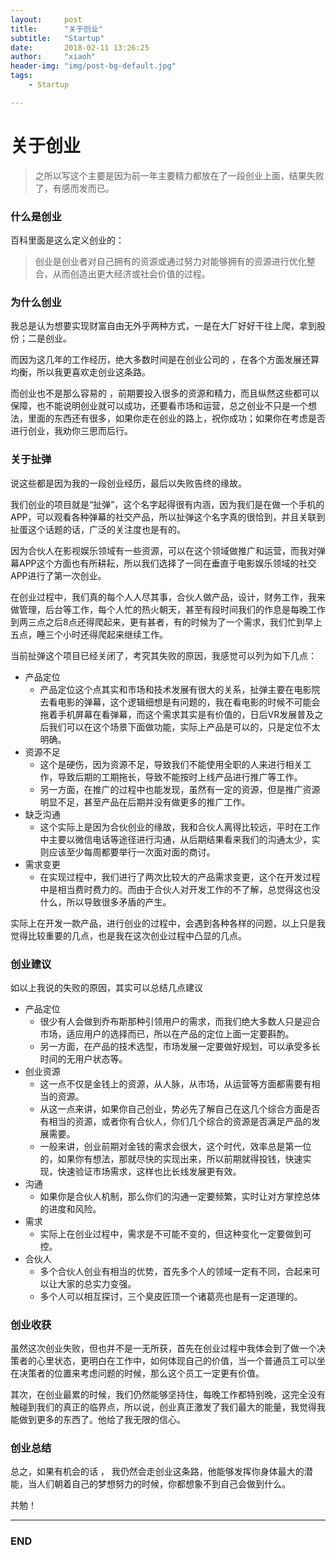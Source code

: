 ```yaml
---
layout:     post
title:      "关于创业"
subtitle:   "Startup"
date:       2018-02-11 13:26:25
author:     "xiaoh"
header-img: "img/post-bg-default.jpg"
tags:
    - Startup

---
```


# 关于创业

> 之所以写这个主要是因为前一年主要精力都放在了一段创业上面，结果失败了，有感而发而已。

### 什么是创业

百科里面是这么定义创业的：

> 创业是创业者对自己拥有的资源或通过努力对能够拥有的资源进行优化整合，从而创造出更大经济或社会价值的过程。

### 为什么创业

我总是认为想要实现财富自由无外乎两种方式，一是在大厂好好干往上爬，拿到股份；二是创业。

而因为这几年的工作经历，绝大多数时间是在创业公司的 ，在各个方面发展还算均衡，所以我更喜欢走创业这条路。

而创业也不是那么容易的 ，前期要投入很多的资源和精力，而且纵然这些都可以保障，也不能说明创业就可以成功，还要看市场和运营，总之创业不只是一个想法，里面的东西还有很多，如果你走在创业的路上，祝你成功；如果你在考虑是否进行创业，我劝你三思而后行。

### 关于扯弹

说这些都是因为我的一段创业经历，最后以失败告终的缘故。

我们创业的项目就是“扯弹”，这个名字起得很有内涵，因为我们是在做一个手机的APP，可以观看各种弹幕的社交产品，所以扯弹这个名字真的很恰到，并且关联到扯蛋这个话题的话，广泛的关注度也是有的。

因为合伙人在影视娱乐领域有一些资源，可以在这个领域做推广和运营，而我对弹幕APP这个方面也有所耕耘，所以我们选择了一同在垂直于电影娱乐领域的社交APP进行了第一次创业。

在创业过程中，我们真的每个人人尽其事，合伙人做产品，设计，财务工作，我来做管理，后台等工作，每个人忙的热火朝天，甚至有段时间我们的作息是每晚工作到两三点之后8点还得爬起来，更有甚者，有的时候为了一个需求，我们忙到早上五点，睡三个小时还得爬起来继续工作。

当前扯弹这个项目已经关闭了，考究其失败的原因，我感觉可以列为如下几点：

+ 产品定位
    + 产品定位这个点其实和市场和技术发展有很大的关系，扯弹主要在电影院去看电影的弹幕，这个逻辑细想是有问题的，我在看电影的时候不可能会拖着手机屏幕在看弹幕，而这个需求其实是有价值的，日后VR发展普及之后我们可以在这个场景下面做功能，实际上产品是可以的，只是定位不太明确。
+ 资源不足
    + 这个是硬伤，因为资源不足，导致我们不能使用全职的人来进行相关工作，导致后期的工期拖长，导致不能按时上线产品进行推广等工作。
    + 另一方面，在推广的过程中也能发现，虽然有一定的资源，但是推广资源明显不足，甚至产品在后期并没有做更多的推广工作。
+ 缺乏沟通
    + 这个实际上是因为合伙创业的缘故，我和合伙人离得比较远，平时在工作中主要以微信电话等途径进行沟通，从后期结果看来我们的沟通太少，实则应该至少每周都要举行一次面对面的商讨。
+ 需求变更
    + 在实现过程中，我们进行了两次比较大的产品需求变更，这个在开发过程中是相当费时费力的。而由于合伙人对开发工作的不了解，总觉得这也没什么，所以导致很多矛盾的产生。

实际上在开发一款产品，进行创业的过程中，会遇到各种各样的问题，以上只是我觉得比较重要的几点，也是我在这次创业过程中凸显的几点。

### 创业建议

如以上我说的失败的原因，其实可以总结几点建议

+ 产品定位
    + 很少有人会做到乔布斯那种引领用户的需求，而我们绝大多数人只是迎合市场，适应用户的选择而已，所以在产品的定位上面一定要斟酌。
    + 另一方面，在产品的技术选型，市场发展一定要做好规划，可以承受多长时间的无用户状态等。
+ 创业资源
    + 这一点不仅是金钱上的资源，从人脉，从市场，从运营等方面都需要有相当的资源。
    + 从这一点来讲，如果你自己创业，势必先了解自己在这几个综合方面是否有相当的资源，或者你有合伙人，你们几个综合的资源是否满足产品的发展需要。
    + 一般来讲，创业前期对金钱的需求会很大，这个时代，效率总是第一位的，如果你有想法，那就尽快的实现出来，所以前期就得投钱，快速实现，快速验证市场需求，这样也比长线发展更有效。
+ 沟通
    + 如果你是合伙人机制，那么你们的沟通一定要频繁，实时让对方掌控总体的进度和风险。
+ 需求
    + 实际上在创业过程中，需求是不可能不变的，但这种变化一定要做到可控。
+ 合伙人
    + 多个合伙人创业有相当的优势，首先多个人的领域一定有不同，合起来可以让大家的总实力变强。
    + 多个人可以相互探讨，三个臭皮匠顶一个诸葛亮也是有一定道理的。

### 创业收获

虽然这次创业失败，但也并不是一无所获，首先在创业过程中我体会到了做一个决策者的心里状态，更明白在工作中，如何体现自己的价值，当一个普通员工可以坐在决策者的位置来考虑问题的时候，那么这个员工一定更有价值。

其次，在创业最累的时候，我们仍然能够坚持住，每晚工作都特别晚，这完全没有触碰到我们的真正的临界点，所以说，创业真正激发了我们最大的能量，我觉得我能做到更多的东西了。他给了我无限的信心。

### 创业总结

总之，如果有机会的话 ， 我仍然会走创业这条路，他能够发挥你身体最大的潜能，当人们朝着自己的梦想努力的时候，你都想象不到自己会做到什么。

共勉！

---

### END
